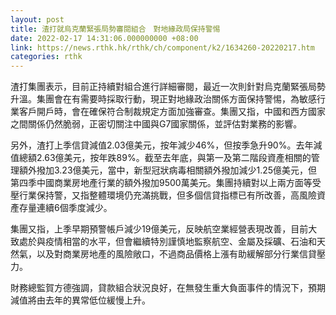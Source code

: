 ```yaml
---
layout: post
title: 渣打就烏克蘭緊張局勢審閱組合　對地緣政局保持警惕
date: 2022-02-17 14:31:06.000000000 +08:00
link: https://news.rthk.hk/rthk/ch/component/k2/1634260-20220217.htm
categories: rthk
---
```


渣打集團表示，目前正持續對組合進行詳細審閱，最近一次則針對烏克蘭緊張局勢升溫。集團會在有需要時採取行動，現正對地緣政治關係方面保持警惕，為敏感行業客戶開戶時，會在確保符合制裁規定方面加強審查。集團又指，中國和西方國家之間關係仍然脆弱，正密切關注中國與G7國家關係，並評估對業務的影響。

另外，渣打上季信貸減值2.03億美元，按年減少46%，但按季急升90%。去年減值總額2.63億美元，按年跌89%。截至去年底，與第一及第二階段資產相關的管理額外撥加3.23億美元，當中，新型冠狀病毒相關額外撥加減少1.25億美元，但第四季中國商業房地產行業的額外撥加9500萬美元。集團持續對以上兩方面等受壓行業保持警，又指整體環境仍充滿挑戰，但多個信貸指標已有所改善，高風險資產存量連續6個季度減少。

集團又指，上季早期預警帳戶減少19億美元，反映航空業經營表現改善，目前大致處於與疫情相當的水平，但會繼續特別謹慎地監察航空、金屬及採礦、石油和天然氣，以及對商業房地產的風險敞口，不過商品價格上漲有助緩解部分行業信貸壓力。

財務總監賀方德強調，貸款組合狀況良好，在無發生重大負面事件的情況下，預期減值將由去年的異常低位緩慢上升。
